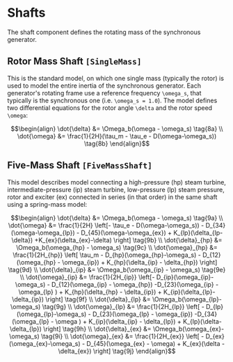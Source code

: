 # Shafts

The shaft component defines the rotating mass of the synchronous generator.

## Rotor Mass Shaft ```[SingleMass]```

This is the standard model, on which one single mass (typically the rotor) is used to model the entire inertia of the synchronous generator. Each generator's rotating frame use a reference frequency ``\omega_s``, that typically is the synchronous one (i.e. ``\omega_s = 1.0``). The model defines two differential equations for the rotor angle ``\delta`` and the rotor speed ``\omega``:

```math
\begin{align}
\dot{\delta} &= \Omega_b(\omega - \omega_s) \tag{8a} \\
\dot{\omega} &= \frac{1}{2H}(\tau_m - \tau_e - D(\omega-\omega_s)) \tag{8b}
\end{align}
```

## Five-Mass Shaft ```[FiveMassShaft]```

This model describes model connecting a high-pressure (hp) steam turbine, intermediate-pressure (ip) steam turbine, low-pressure (lp) steam pressure, rotor and exciter (ex) connected in series (in that order) in the same shaft using a spring-mass model:

```math
\begin{align}
\dot{\delta} &= \Omega_b(\omega - \omega_s) \tag{9a} \\
\dot{\omega} &= \frac{1}{2H} \left[- \tau_e - D(\omega-\omega_s)) - D_{34} (\omega-\omega_{lp}) - D_{45}(\omega-\omega_{ex}) + K_{lp}(\delta_{lp-\delta}) +K_{ex}(\delta_{ex}-\delta) \right] \tag{9b} \\
\dot{\delta}_{hp} &= \Omega_b(\omega_{hp} - \omega_s) \tag{9c} \\
\dot{\omega}_{hp} &= \frac{1}{2H_{hp}} \left[ \tau_m - D_{hp}(\omega_{hp}-\omega_s) - D_{12}(\omega_{hp} - \omega_{ip}) + K_{hp}(\delta_{ip} - \delta_{hp}) \right] \tag{9d} \\
\dot{\delta}_{ip} &= \Omega_b(\omega_{ip} - \omega_s) \tag{9e} \\
\dot{\omega}_{ip} &= \frac{1}{2H_{ip}} \left[- D_{ip}(\omega_{ip}-\omega_s) - D_{12}(\omega_{ip} - \omega_{hp}) -D_{23}(\omega_{ip} - \omega_{lp} ) + K_{hp}(\delta_{hp} - \delta_{ip}) + K_{ip}(\delta_{lp}-\delta_{ip}) \right] \tag{9f} \\
\dot{\delta}_{lp} &= \Omega_b(\omega_{lp}-\omega_s) \tag{9g} \\
\dot{\omega}_{lp} &= \frac{1}{2H_{lp}} \left[ - D_{lp}(\omega_{lp}-\omega_s) - D_{23}(\omega_{lp} - \omega_{ip}) -D_{34}(\omega_{lp} - \omega ) + K_{ip}(\delta_{ip} - \delta_{lp}) + K_{lp}(\delta-\delta_{lp}) \right] \tag{9h} \\
\dot{\delta}_{ex} &= \Omega_b(\omega_{ex}-\omega_s) \tag{9i} \\
\dot{\omega}_{ex} &= \frac{1}{2H_{ex}} \left[ - D_{ex}(\omega_{ex}-\omega_s) - D_{45}(\omega_{ex} - \omega) + K_{ex}(\delta - \delta_{ex}) \right] \tag{9j}
\end{align}
```
